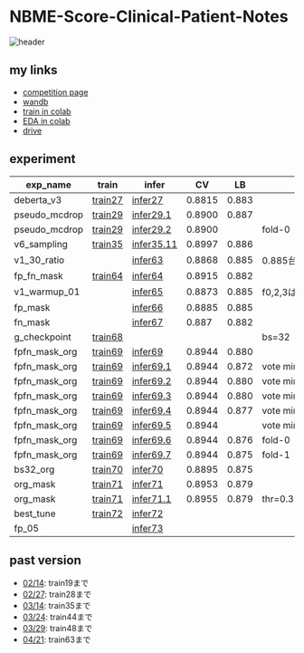 # NBME-Score-Clinical-Patient-Notes

![header](https://user-images.githubusercontent.com/5457315/152741419-73b74026-5d9b-42e9-b4b2-1532ec1a9281.png)

## my links
- [competition page](https://www.kaggle.com/c/nbme-score-clinical-patient-notes/overview)
- [wandb](https://wandb.ai/trtd56/NBME?workspace=user-trtd56)
- [train in colab](https://colab.research.google.com/drive/19k8p-73U-u37NRvShyLyKTfaL-FNOxYf#scrollTo=biROVf6yriWY)
- [EDA in colab](https://colab.research.google.com/drive/1lYF89HHfHbhWGXG2Q_lKuTPCpgnj8o_9?usp=sharing)
- [drive](https://drive.google.com/drive/u/0/folders/1ty_XHbeev3OY1CxSJ4LmSlm00JzvNF_a)

## experiment

|exp_name|train|infer|CV|LB|memo|
|--|--|--|--|--|--|
|deberta_v3|[train27]|[infer27]|0.8815|0.883||
|pseudo_mcdrop|[train29]|[infer29.1]|0.8900|0.887||
|pseudo_mcdrop|[train29]|[infer29.2]|0.8900||fold-0|
|v6_sampling|[train35]|[infer35.11]|0.8997|0.886||
|v1_30_ratio||[infer63]|0.8868|0.885|0.885台ではMAX|
|fp_fn_mask|[train64]|[infer64]|0.8915|0.882||
|v1_warmup_01||[infer65]|0.8873|0.885|f0,2,3はv1_30_ratio|
|fp_mask||[infer66]|0.8885|0.885||
|fn_mask||[infer67]|0.887|0.882||
|g_checkpoint|[train68]||||bs=32|
|fpfn_mask_org|[train69]|[infer69]|0.8944|0.880||
|fpfn_mask_org|[train69]|[infer69.1]|0.8944|0.872|vote min 1|
|fpfn_mask_org|[train69]|[infer69.2]|0.8944|0.880|vote min 2|
|fpfn_mask_org|[train69]|[infer69.3]|0.8944|0.880|vote min 3|
|fpfn_mask_org|[train69]|[infer69.4]|0.8944|0.877|vote min 4|
|fpfn_mask_org|[train69]|[infer69.5]|0.8944||vote min 5|
|fpfn_mask_org|[train69]|[infer69.6]|0.8944|0.876|fold-0|
|fpfn_mask_org|[train69]|[infer69.7]|0.8944|0.875|fold-1|
|bs32_org|[train70]|[infer70]|0.8895|0.875||
|org_mask|[train71]|[infer71]|0.8953|0.879||
|org_mask|[train71]|[infer71.1]|0.8955|0.879|thr=0.3117460497755147|
|best_tune|[train72]|[infer72]||||
|fp_05||[infer73]||||

[train27]:https://github.com/trtd56/NBME-Score-Clinical-Patient-Notes/blob/9d06cacd1faaf58d9a8190b51018f0acf5e64774/src/nbme_train_by_pytorch.py
[infer27]:https://www.kaggle.com/code/takamichitoda/nbme-infer-by-pytorch?scriptVersionId=91502169
[train29]:https://github.com/trtd56/NBME-Score-Clinical-Patient-Notes/blob/e5ecba1da4c146c100cec6b0c7f69ff27ef1cee4/src/nbme_train_by_pytorch.py
[infer29.1]:https://www.kaggle.com/code/takamichitoda/nbme-infer-by-pytorch/data?scriptVersionId=90405444
[infer29.2]:https://www.kaggle.com/code/takamichitoda/nbme-infer-by-pytorch?scriptVersionId=94391883
[train35]:https://github.com/trtd56/NBME-Score-Clinical-Patient-Notes/blob/db94a53a6337f0ba5df97235b2097065959db48a/src/nbme_train_by_pytorch.py
[infer35.11]:https://www.kaggle.com/code/takamichitoda/nbme-infer-by-pytorch?scriptVersionId=90397794
[infer63]:https://www.kaggle.com/code/takamichitoda/nbme-infer-by-pytorch?scriptVersionId=93580935`
[train64]:https://github.com/trtd56/NBME-Score-Clinical-Patient-Notes/tree/506a3bae787f21146407746a5060876f29562dd0
[infer64]:https://www.kaggle.com/code/takamichitoda/nbme-infer-by-pytorch?scriptVersionId=93678090
[infer65]:https://www.kaggle.com/code/takamichitoda/nbme-infer-by-pytorch?scriptVersionId=93835976
[infer66]:https://www.kaggle.com/code/takamichitoda/nbme-infer-by-pytorch?scriptVersionId=93918045
[infer67]:https://www.kaggle.com/code/takamichitoda/nbme-infer-by-pytorch?scriptVersionId=94098938
[train68]:https://github.com/trtd56/NBME-Score-Clinical-Patient-Notes/tree/29fde2e3cd3e8ae52b561c37bd57a1813031b1e7
[train69]:https://github.com/trtd56/NBME-Score-Clinical-Patient-Notes/tree/bece9ec86119518685970bc6100d218d9116ddfd
[infer69]:https://www.kaggle.com/code/takamichitoda/nbme-infer-by-pytorch?scriptVersionId=94280402
[infer69.1]:https://www.kaggle.com/code/takamichitoda/nbme-infer-by-pytorch?scriptVersionId=94281250
[infer69.2]:https://www.kaggle.com/code/takamichitoda/nbme-infer-by-pytorch?scriptVersionId=94281296
[infer69.3]:https://www.kaggle.com/code/takamichitoda/nbme-infer-by-pytorch?scriptVersionId=94281510
[infer69.4]:https://www.kaggle.com/code/takamichitoda/nbme-infer-by-pytorch?scriptVersionId=94281771
[infer69.5]:https://www.kaggle.com/code/takamichitoda/nbme-infer-by-pytorch?scriptVersionId=94281829
[infer69.6]:https://www.kaggle.com/code/takamichitoda/nbme-infer-by-pytorch?scriptVersionId=94368929
[infer69.7]:https://www.kaggle.com/code/takamichitoda/nbme-infer-by-pytorch?scriptVersionId=94369192
[train70]:https://github.com/trtd56/NBME-Score-Clinical-Patient-Notes/tree/ec5261326853320a7e2485ca133954b2fa00d28d
[infer70]:https://www.kaggle.com/code/takamichitoda/nbme-infer-by-pytorch?scriptVersionId=94444354
[train71]:https://github.com/trtd56/NBME-Score-Clinical-Patient-Notes/tree/a0b2cbc5015acbd98a521955f39add6b0cdd72d8
[infer71]:https://www.kaggle.com/code/takamichitoda/nbme-infer-by-pytorch?scriptVersionId=94449446
[infer71.1]:https://www.kaggle.com/code/takamichitoda/nbme-infer-by-pytorch?scriptVersionId=94449491
[train72]:https://github.com/trtd56/NBME-Score-Clinical-Patient-Notes/tree/1dfdc84ce2a535a8a854ba984390c6e5e604cb56
[infer72]:https://www.kaggle.com/code/takamichitoda/nbme-infer-by-pytorch?scriptVersionId=94537514
[infer73]:xxx

## past version
- [02/14](https://github.com/trtd56/NBME-Score-Clinical-Patient-Notes/blob/cc0ec36cf5afa1e8278340ac774806f4b3d43591/docs/experiment.md): train19まで
- [02/27](https://github.com/trtd56/NBME-Score-Clinical-Patient-Notes/blob/6e420a8282d95a2217b18d9c562dc9ee26e22e96/docs/experiment.md): train28まで
- [03/14](https://github.com/trtd56/NBME-Score-Clinical-Patient-Notes/blob/f3921bd422de3529fd3f3f2eff463072e9c0f503/docs/experiment.md): train35まで
- [03/24](https://github.com/trtd56/NBME-Score-Clinical-Patient-Notes/blob/33928885fa240ae2d3f18ed7eaf1bb337581b52f/docs/experiment.md): train44まで
- [03/29](https://github.com/trtd56/NBME-Score-Clinical-Patient-Notes/blob/3160e171c2182ad4f2a020e34ba6d4bf637052f0/docs/experiment.md): train48まで
- [04/21](https://github.com/trtd56/NBME-Score-Clinical-Patient-Notes/tree/c21ae7e4d28e7f21da672139c054494c34cd57a4): train63まで

